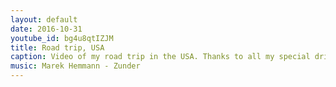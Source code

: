 ```yaml
---
layout: default
date: 2016-10-31
youtube_id: bg4u8qtIZJM
title: Road trip, USA
caption: Video of my road trip in the USA. Thanks to all my special drivers, Alana, Anna and Adrien! September 2016.
music: Marek Hemmann - Zunder
---
```

